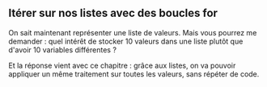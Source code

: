 ## Itérer sur nos listes avec des boucles for

On sait maintenant représenter une liste de valeurs.
Mais vous pourrez me demander : quel intérêt de stocker 10 valeurs dans une liste plutôt que d'avoir 10 variables différentes ?

Et la réponse vient avec ce chapitre : grâce aux listes, on va pouvoir appliquer un même traitement sur toutes les valeurs, sans répéter de code.
